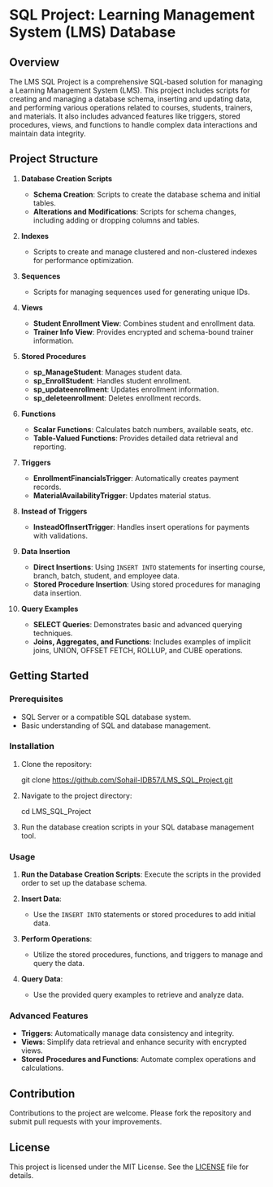 # SQL Project: Learning Management System (LMS) Database

## Overview

The LMS SQL Project is a comprehensive SQL-based solution for managing a Learning Management System (LMS). This project includes scripts for creating and managing a database schema, inserting and updating data, and performing various operations related to courses, students, trainers, and materials. It also includes advanced features like triggers, stored procedures, views, and functions to handle complex data interactions and maintain data integrity.

## Project Structure

1. **Database Creation Scripts**
   - **Schema Creation**: Scripts to create the database schema and initial tables.
   - **Alterations and Modifications**: Scripts for schema changes, including adding or dropping columns and tables.

2. **Indexes**
   - Scripts to create and manage clustered and non-clustered indexes for performance optimization.

3. **Sequences**
   - Scripts for managing sequences used for generating unique IDs.

4. **Views**
   - **Student Enrollment View**: Combines student and enrollment data.
   - **Trainer Info View**: Provides encrypted and schema-bound trainer information.

5. **Stored Procedures**
   - **sp_ManageStudent**: Manages student data.
   - **sp_EnrollStudent**: Handles student enrollment.
   - **sp_updateenrollment**: Updates enrollment information.
   - **sp_deleteenrollment**: Deletes enrollment records.

6. **Functions**
   - **Scalar Functions**: Calculates batch numbers, available seats, etc.
   - **Table-Valued Functions**: Provides detailed data retrieval and reporting.

7. **Triggers**
   - **EnrollmentFinancialsTrigger**: Automatically creates payment records.
   - **MaterialAvailabilityTrigger**: Updates material status.

8. **Instead of Triggers**
   - **InsteadOfInsertTrigger**: Handles insert operations for payments with validations.

9. **Data Insertion**
   - **Direct Insertions**: Using `INSERT INTO` statements for inserting course, branch, batch, student, and employee data.
   - **Stored Procedure Insertion**: Using stored procedures for managing data insertion.

10. **Query Examples**
    - **SELECT Queries**: Demonstrates basic and advanced querying techniques.
    - **Joins, Aggregates, and Functions**: Includes examples of implicit joins, UNION, OFFSET FETCH, ROLLUP, and CUBE operations.

## Getting Started

### Prerequisites

- SQL Server or a compatible SQL database system.
- Basic understanding of SQL and database management.

### Installation

1. Clone the repository:
  
   git clone https://github.com/Sohail-IDB57/LMS_SQL_Project.git
   

2. Navigate to the project directory:
  
   cd LMS_SQL_Project
  

3. Run the database creation scripts in your SQL database management tool.

### Usage

1. **Run the Database Creation Scripts**: Execute the scripts in the provided order to set up the database schema.

2. **Insert Data**:
   - Use the `INSERT INTO` statements or stored procedures to add initial data.

3. **Perform Operations**:
   - Utilize the stored procedures, functions, and triggers to manage and query the data.

4. **Query Data**:
   - Use the provided query examples to retrieve and analyze data.

### Advanced Features

- **Triggers**: Automatically manage data consistency and integrity.
- **Views**: Simplify data retrieval and enhance security with encrypted views.
- **Stored Procedures and Functions**: Automate complex operations and calculations.

## Contribution

Contributions to the project are welcome. Please fork the repository and submit pull requests with your improvements.

## License

This project is licensed under the MIT License. See the [LICENSE](LICENSE) file for details.

